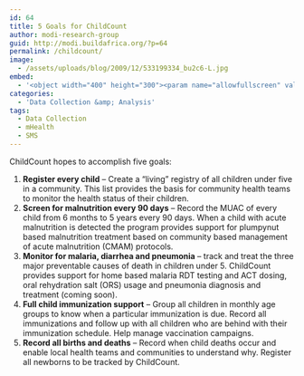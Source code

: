 ```yaml
---
id: 64
title: 5 Goals for ChildCount
author: modi-research-group
guid: http://modi.buildafrica.org/?p=64
permalink: /childcount/
image:
  - /assets/uploads/blog/2009/12/533199334_bu2c6-L.jpg
embed:
  - '<object width="400" height="300"><param name="allowfullscreen" value="true" /><param name="allowscriptaccess" value="always" /><param name="movie" value="http://vimeo.com/moogaloop.swf?clip_id=4952220&server=vimeo.com&show_title=1&show_byline=1&show_portrait=0&color=&fullscreen=1" /><embed src="http://vimeo.com/moogaloop.swf?clip_id=4952220&server=vimeo.com&show_title=1&show_byline=1&show_portrait=0&color=&fullscreen=1" type="application/x-shockwave-flash" allowfullscreen="true" allowscriptaccess="always" width="400" height="300"></embed></object><p><a href="http://vimeo.com/4952220">RapidResponse Overview</a> from <a href="http://vimeo.com/user1435325">Matt Berg</a> on <a href="http://vimeo.com">Vimeo</a>.</p>'
categories:
  - 'Data Collection &amp; Analysis'
tags:
  - Data Collection
  - mHealth
  - SMS
---
```

ChildCount hopes to accomplish five goals:

  1. **Register every child** – Create a “living” registry of all children under five in a community. This list provides the basis for community health teams to monitor the health status of their children.
  2. **Screen for malnutrition every 90 days** &#8211; Record the MUAC of every child from 6 months to 5 years every 90 days. When a child with acute malnutrition is detected the program provides support for plumpynut based malnutrition treatment based on community based management of acute malnutrition (CMAM) protocols.
  3. **Monitor for malaria, diarrhea and pneumonia** – track and treat the three major preventable causes of death in children under 5. ChildCount provides support for home based malaria RDT testing and ACT dosing, oral rehydration salt (ORS) usage and pneumonia diagnosis and treatment (coming soon).
  4. **Full child immunization support** &#8211; Group all children in monthly age groups to know when a particular immunization is due. Record all immunizations and follow up with all children who are behind with their immunization schedule. Help manage vaccination campaigns.
  5. **Record all births and deaths** – Record when child deaths occur and enable local health teams and communities to understand why. Register all newborns to be tracked by ChildCount.
